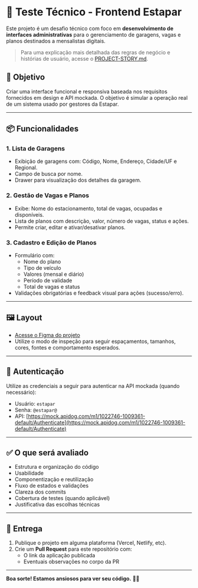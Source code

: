 # 🧪 Teste Técnico - Frontend Estapar

Este projeto é um desafio técnico com foco em **desenvolvimento de interfaces administrativas** para o gerenciamento de garagens, vagas e planos destinados a mensalistas digitais.

> Para uma explicação mais detalhada das regras de negócio e histórias de usuário, acesse o [PROJECT-STORY.md](./PROJECT-STORY.md).

## 🎯 Objetivo

Criar uma interface funcional e responsiva baseada nos requisitos fornecidos em design e API mockada. O objetivo é simular a operação real de um sistema usado por gestores da Estapar.

---

## 📦 Funcionalidades

### 1. Lista de Garagens
- Exibição de garagens com: Código, Nome, Endereço, Cidade/UF e Regional.
- Campo de busca por nome.
- Drawer para visualização dos detalhes da garagem.

### 2. Gestão de Vagas e Planos
- Exibe: Nome do estacionamento, total de vagas, ocupadas e disponíveis.
- Lista de planos com descrição, valor, número de vagas, status e ações.
- Permite criar, editar e ativar/desativar planos.

### 3. Cadastro e Edição de Planos
- Formulário com:
  - Nome do plano
  - Tipo de veículo
  - Valores (mensal e diário)
  - Período de validade
  - Total de vagas e status
- Validações obrigatórias e feedback visual para ações (sucesso/erro).

---

## 🖼️ Layout

- [Acesse o Figma do projeto](https://www.figma.com/board/CdIGvRXNpxcPyJIze4hYRE/Teste-Front?t=YU8tn1L6rJayH1K8-0)
- Utilize o modo de inspeção para seguir espaçamentos, tamanhos, cores, fontes e comportamento esperados.

---

## 🔐 Autenticação

Utilize as credenciais a seguir para autenticar na API mockada (quando necessário):

- Usuário: `estapar`
- Senha: `@estapar@`
- API: [https://mock.apidog.com/m1/1022746-1009361-default/Authenticate](https://mock.apidog.com/m1/1022746-1009361-default/Authenticate)

---

## ✅ O que será avaliado

- Estrutura e organização do código
- Usabilidade
- Componentização e reutilização
- Fluxo de estados e validações
- Clareza dos commits
- Cobertura de testes (quando aplicável)
- Justificativa das escolhas técnicas

---

## 🚀 Entrega

1. Publique o projeto em alguma plataforma (Vercel, Netlify, etc).
2. Crie um **Pull Request** para este repositório com:
   - O link da aplicação publicada
   - Eventuais observações no corpo da PR

---

**Boa sorte! Estamos ansiosos para ver seu código.** 💼✨
